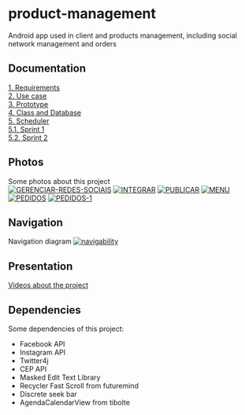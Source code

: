 # product-management
Android app used in client and products management, including social network management and orders

## Documentation
<a href="https://drive.google.com/file/d/1q0fQeljYBcmcDFdOz6as17oxuY25g-22/view?usp=sharing">1. Requirements</a><br>
<a href="https://drive.google.com/file/d/1JOSd9ssmQiWxxhx5RQ4t-mIHSZbd2QpP/view?usp=sharing">2. Use case</a><br>
<a href="https://drive.google.com/file/d/12XP5U2A80BErVUme5PudLTxG7LF6ugSU/view?usp=sharing">3. Prototype</a><br>
<a href="https://drive.google.com/file/d/1EScun0XuPby5yXYKmM3NhUgbZljGJ-OY/view?usp=sharing">4. Class and Database</a><br>
<a href="https://drive.google.com/file/d/16RxJQADHotN5P68Yx1C0CvpH_lkQeh8K/view?usp=sharing">5. Scheduler</a><br>
<a href="https://drive.google.com/file/d/1RMULyfJ2QdflvtaUa93BWfdyziSVshgb/view?usp=sharing">5.1. Sprint 1</a><br>
<a href="https://drive.google.com/file/d/1kJpwNcjvKx4OsfXWAzMbBXn1fVDSwrGR/view?usp=sharing">5.2. Sprint 2</a><br>


## Photos
Some photos about this project<br>
<a href="https://imgbb.com/"><img src="https://i.ibb.co/XpJ5jpR/GERENCIAR-REDES-SOCIAIS.jpg" alt="GERENCIAR-REDES-SOCIAIS" border="0"></a>
<a href="https://imgbb.com/"><img src="https://i.ibb.co/Nn6gM5W/INTEGRAR.jpg" alt="INTEGRAR" border="0"></a>
<a href="https://imgbb.com/"><img src="https://i.ibb.co/2sL33ZT/PUBLICAR.jpg" alt="PUBLICAR" border="0"></a>
<a href="https://imgbb.com/"><img src="https://i.ibb.co/Y8HppL0/MENU.jpg" alt="MENU" border="0"></a>
<a href="https://imgbb.com/"><img src="https://i.ibb.co/CJ26pNX/PEDIDOS.jpg" alt="PEDIDOS" border="0"></a>
<a href="https://imgbb.com/"><img src="https://i.ibb.co/9pgB9tZ/PEDIDOS-1.jpg" alt="PEDIDOS-1" border="0"></a>

## Navigation
Navigation diagram
<a href="https://ibb.co/LCs6dCw"><img src="https://i.ibb.co/qR29YRG/navigability.png" alt="navigability" border="0"></a>


## Presentation
<a href="https://drive.google.com/open?id=1fahSgoSYbEDYhp3kvea-9Y38xAg3Q1Sd">Videos about the project </a>


## Dependencies
Some dependencies of this project:
<br>
<ul>
  <li>Facebook API</li>  
  <li>Instagram API</li>  
  <li>Twitter4j</li> 
  <li>CEP API</li> 
  <li>Masked Edit Text Library</li>
  <li>Recycler Fast Scroll from futuremind</li>
  <li>Discrete seek bar</li>
  <li>AgendaCalendarView from tibolte</li>

</ul>



